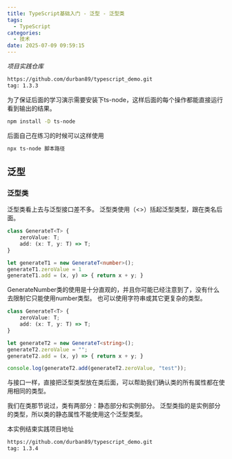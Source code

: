 ```yaml
---
title: TypeScript基础入门 - 泛型 - 泛型类
tags:
  - TypeScript
categories:
  - 技术
date: 2025-07-09 09:59:15
---
```


*项目实践仓库*

```bash
https://github.com/durban89/typescript_demo.git
tag: 1.3.3
```

为了保证后面的学习演示需要安装下ts-node，这样后面的每个操作都能直接运行看到输出的结果。

```bash
npm install -D ts-node
```

后面自己在练习的时候可以这样使用

```bash
npx ts-node 脚本路径
```

## 泛型

### 泛型类

泛型类看上去与泛型接口差不多。 泛型类使用（<>）括起泛型类型，跟在类名后面。

```ts
class GenerateT<T> {
    zeroValue: T;
    add: (x: T, y: T) => T;
}

let generateT1 = new GenerateT<number>();
generateT1.zeroValue = 1
generateT1.add = (x, y) => { return x + y; }
```

GenerateNumber类的使用是十分直观的，并且你可能已经注意到了，没有什么去限制它只能使用number类型。 也可以使用字符串或其它更复杂的类型。

```ts
class GenerateT<T> {
    zeroValue: T;
    add: (x: T, y: T) => T;
}

let generateT2 = new GenerateT<string>();
generateT2.zeroValue = "";
generateT2.add = (x, y) => { return x + y; }

console.log(generateT2.add(generateT2.zeroValue, "test"));
```

与接口一样，直接把泛型类型放在类后面，可以帮助我们确认类的所有属性都在使用相同的类型。

我们在类那节说过，类有两部分：静态部分和实例部分。 泛型类指的是实例部分的类型，所以类的静态属性不能使用这个泛型类型。

本实例结束实践项目地址

```bash
https://github.com/durban89/typescript_demo.git
tag: 1.3.4
```
